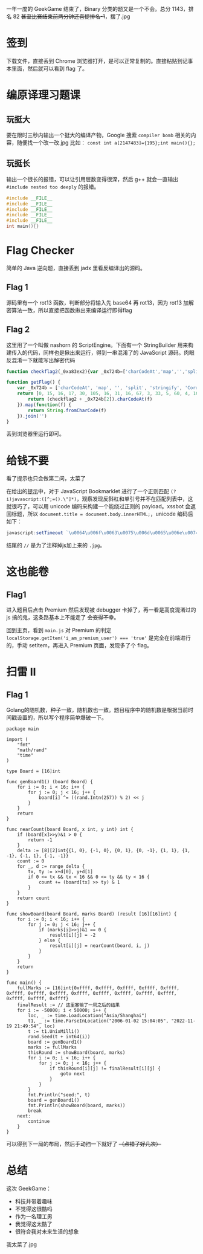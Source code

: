 一年一度的 GeekGame 结束了，Binary 分类的题又是一个不会。总分 1143，排名 82 ~~甚至比赛结束前两分钟还喜提排名-1~~，摆了.jpg

# 签到

下载文件，直接丢到 Chrome 浏览器打开，是可以正常复制的。直接粘贴到记事本里面，然后就可以看到 flag 了。

# 编原译理习题课

## 玩挺大

要在限时三秒内输出一个挺大的编译产物，Google 搜索 `compiler bomb` 相关的内容，随便找一个改一改.jpg
比如： `const int a[2147483]={195};int main(){};`

## 玩挺长

输出一个很长的报错，可以让引用层数变得很深，然后 g++ 就会一直输出 `#include nested too deeply` 的报错。

```cpp
#include __FILE__
#include __FILE__
#include __FILE__
#include __FILE__
#include __FILE__
int main(){}
```

# Flag Checker

简单的 Java 逆向题，直接丢到 jadx 里看反编译出的源码。

## Flag 1

源码里有一个 rot13 函数，判断部分将输入先 base64 再 rot13，因为 rot13 加解密算法一致，所以直接把函数揪出来编译运行即得flag

## Flag 2

这里用了一个叫做 nashorn 的 ScriptEngine。下面有一个 StringBuilder 用来构建传入的代码，同样也是揪出来运行，得到一串混淆了的 JavaScript 源码。肉眼反混淆一下就能写出解密代码

``` js
function checkflag2(_0xa83ex2){var _0x724b=['charCodeAt','map','','split','stringify','Correct','Wrong','j-'];return (JSON[_0x724b[4]](_0xa83ex2[_0x724b[3]](_0x724b[2])[_0x724b[1]](function(_0xa83ex3){return _0xa83ex3[_0x724b[0]](0)}))== JSON[_0x724b[4]]([0,15,16,17,30,105,16,31,16,67,3,33,5,60,4,106,6,41,0,1,67,3,16,4,6,33,232][_0x724b[1]](function(_0xa83ex3){return (checkflag2+ _0x724b[2])[_0x724b[0]](_0xa83ex3)}))?_0x724b[5]:_0x724b[6])}

function getFlag() {
    var _0x724b = ['charCodeAt', 'map', '', 'split', 'stringify', 'Correct', 'Wrong', 'j-'];
    return [0, 15, 16, 17, 30, 105, 16, 31, 16, 67, 3, 33, 5, 60, 4, 106, 6, 41, 0, 1, 67, 3, 16, 4, 6, 33, 232].map(function(f) {
        return (checkflag2 + _0x724b[2]).charCodeAt(f)
    }).map(function(f) {
        return String.fromCharCode(f)
    }).join('')
}
```
丢到浏览器里运行即可。

# 给钱不要

看了提示也只会做第二问，太菜了

在给出的[提示](https://chromium.googlesource.com/chromium/src/+/refs/tags/106.0.5249.163/components/omnibox/browser/autocomplete_input.cc#235)中，对于 JavaScript Bookmarklet 进行了一个正则匹配 `(?i)javascript:([^;=().\"]*)`，观察发现反斜杠和单引号并不在匹配列表中，这就很巧了，可以用 unicode 编码来构建一个能绕过正则的 payload。xssbot 会返回标题，所以 `document.title = document.body.innerHTML;`，unicode 编码后如下：

``` js
javascript:setTimeout `\u0064\u006f\u0063\u0075\u006d\u0065\u006e\u0074\u002e\u0074\u0069\u0074\u006c\u0065\u0020\u003d\u0020\u0064\u006f\u0063\u0075\u006d\u0065\u006e\u0074\u002e\u0062\u006f\u0064\u0079\u002e\u0069\u006e\u006e\u0065\u0072\u0048\u0054\u004d\u004c\u003b`//
```

结尾的 `//` 是为了注释掉js加上来的 `.jpg`。

# 这也能卷

## Flag1

进入题目后点击 Premium 然后发现被 debugger 卡掉了，再一看是高度混淆过的 js 搞的鬼，这条路基本上不能走了 ~~会变得不幸~~。

回到主页，看到 `main.js` 对 Premium 的判定 `localStorage.getItem('i_am_premium_user') === 'true'` 是完全在前端进行的，手动 setItem，再进入 Premium 页面，发现多了个 flag。

# 扫雷 II

## Flag 1

Golang的随机数，种子一致，随机数也一致。题目程序中的随机数是根据当前时间戳设置的，所以写个程序简单爆破一下。

``` golang
package main

import (
	"fmt"
	"math/rand"
	"time"
)

type Board = [16]int

func genBoard1() (board Board) {
	for i := 0; i < 16; i++ {
		for j := 0; j < 16; j++ {
			board[i] ^= ((rand.Intn(257)) % 2) << j
		}
	}
	return
}

func nearCount(board Board, x int, y int) int {
	if (board[x]>>y)&1 > 0 {
		return -1
	}
	delta := [8][2]int{{1, 0}, {-1, 0}, {0, 1}, {0, -1}, {1, 1}, {1, -1}, {-1, 1}, {-1, -1}}
	count := 0
	for _, d := range delta {
		tx, ty := x+d[0], y+d[1]
		if 0 <= tx && tx < 16 && 0 <= ty && ty < 16 {
			count += (board[tx] >> ty) & 1
		}
	}
	return count
}

func showBoard(board Board, marks Board) (result [16][16]int) {
	for i := 0; i < 16; i++ {
		for j := 0; j < 16; j++ {
			if (marks[i]>>j)&1 == 0 {
				result[i][j] = -2
			} else {
				result[i][j] = nearCount(board, i, j)
			}
		}
	}
	return
}

func main() {
	fullMarks := [16]int{0xffff, 0xffff, 0xffff, 0xffff, 0xffff, 0xffff, 0xffff, 0xffff, 0xffff, 0xffff, 0xffff, 0xffff, 0xffff, 0xffff, 0xffff, 0xffff}
	finalResult := // 这里塞输了一局之后的结果
	for i := -50000; i < 50000; i++ {
		loc, _ := time.LoadLocation("Asia/Shanghai")
		t1, _ := time.ParseInLocation("2006-01-02 15:04:05", "2022-11-19 21:49:54", loc)
		t := t1.UnixMilli()
		rand.Seed(t + int64(i))
		board := genBoard1()
		marks := fullMarks
		thisRound := showBoard(board, marks)
		for i := 0; i < 16; i++ {
			for j := 0; j < 16; j++ {
				if thisRound[i][j] != finalResult[i][j] {
					goto next
				}
			}
		}
		fmt.Println("seed:", t)
		board = genBoard1()
		fmt.Println(showBoard(board, marks))
		break
	next:
		continue
	}
}

```

可以得到下一局的布局，然后手动扫一下就好了 ~~（点错了好几次）~~


# 总结

这次 GeekGame：
- 科技并带着趣味
- 不觉得这很酷吗
- 作为一名理工男
- 我觉得这太酷了
- 很符合我对未来生活的想象

我太菜了.jpg
